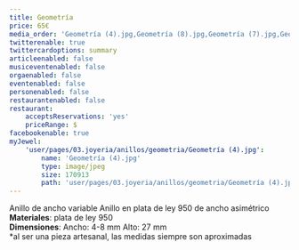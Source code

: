 ```yaml
---
title: Geometría
price: 65€
media_order: 'Geometría (4).jpg,Geometría (8).jpg,Geometría (7).jpg,Geometría (3).jpg,Geometría (2).jpg'
twitterenable: true
twittercardoptions: summary
articleenabled: false
musiceventenabled: false
orgaenabled: false
eventenabled: false
personenabled: false
restaurantenabled: false
restaurant:
    acceptsReservations: 'yes'
    priceRange: $
facebookenable: true
myJewel:
    'user/pages/03.joyeria/anillos/geometria/Geometría (4).jpg':
        name: 'Geometría (4).jpg'
        type: image/jpeg
        size: 170913
        path: 'user/pages/03.joyeria/anillos/geometria/Geometría (4).jpg'
---
```


Anillo de ancho variable
Anillo en plata de ley 950 de ancho asimétrico </br>
**Materiales**: plata de ley 950</br>
**Dimensiones**: Ancho: 4-8 mm Alto: 27 mm</br>
*al ser una pieza artesanal, las medidas siempre son aproximadas